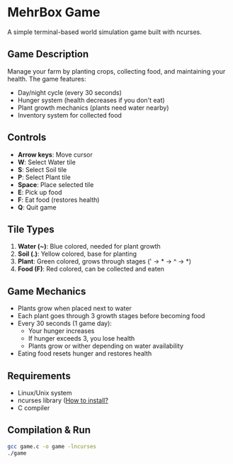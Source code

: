 # MehrBox Game

A simple terminal-based world simulation game built with ncurses.

## Game Description

Manage your farm by planting crops, collecting food, and maintaining your health. The game features:
- Day/night cycle (every 30 seconds)
- Hunger system (health decreases if you don't eat)
- Plant growth mechanics (plants need water nearby)
- Inventory system for collected food

## Controls

- **Arrow keys**: Move cursor
- **W**: Select Water tile
- **S**: Select Soil tile
- **P**: Select Plant tile
- **Space**: Place selected tile
- **E**: Pick up food
- **F**: Eat food (restores health)
- **Q**: Quit game

## Tile Types

1. **Water (~)**: Blue colored, needed for plant growth
2. **Soil (.)**: Yellow colored, base for planting
3. **Plant**: Green colored, grows through stages (' → * → ^ → *)
4. **Food (F)**: Red colored, can be collected and eaten

## Game Mechanics

- Plants grow when placed next to water
- Each plant goes through 3 growth stages before becoming food
- Every 30 seconds (1 game day):
  - Your hunger increases
  - If hunger exceeds 3, you lose health
  - Plants grow or wither depending on water availability
- Eating food resets hunger and restores health

## Requirements

- Linux/Unix system
- ncurses library ([How to install?](https://github.com/mirror/ncurses/blob/master/INSTALL)
- C compiler

## Compilation & Run

```bash
gcc game.c -o game -lncurses
./game
```
